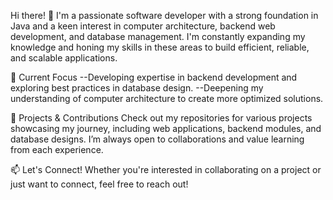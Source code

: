 Hi there! 👋
I'm a passionate software developer with a strong foundation in Java and a keen interest in computer architecture, backend web development, and database management. I'm constantly expanding my knowledge and honing my skills in these areas to build efficient, reliable, and scalable applications.

🔭 Current Focus
--Developing expertise in backend development and exploring best practices in database design.
--Deepening my understanding of computer architecture to create more optimized solutions.

🚀 Projects & Contributions
Check out my repositories for various projects showcasing my journey, including web applications, backend modules, and database designs. I’m always open to collaborations and value learning from each experience.

📫 Let's Connect!
Whether you're interested in collaborating on a project or just want to connect, feel free to reach out!

